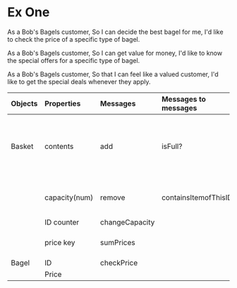 # Ex One

As a Bob's Bagels customer,
So I can decide the best bagel for me,
I'd like to check the price of a specific type of bagel.

As a Bob's Bagels customer,
So I can get value for money,
I'd like to know the special offers for a specific type of bagel.

As a Bob's Bagels customer,
So that I can feel like a valued customer,
I'd like to get the special deals whenever they apply.

| Objects | Properties    | Messages       | Messages to messages | Output                                                 |
| :------ | :------------ | :------------- | :------------------- | :----------------------------------------------------- |
| Basket  | contents      | add            | isFull?              | contents + new item with next ID, increment ID counter |
|         | capacity(num) | remove         | containsItemofThisID | contents - the removed item                            |
|         | ID counter    | changeCapacity |                      | number                                                 |
|         | price key     | sumPrices      |                      | function that adds all prices                          |
| Bagel   | ID            | checkPrice     |                      |                                                        |
|         | Price         |                |                      |                                                        |

